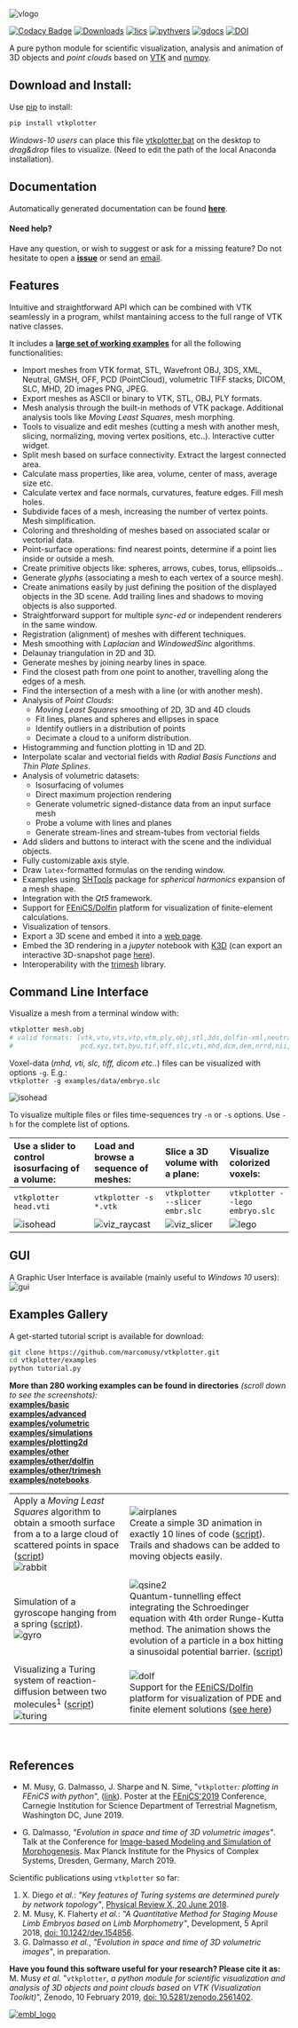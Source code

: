 ![vlogo](https://user-images.githubusercontent.com/32848391/52522718-50d83880-2c89-11e9-80ff-df1b5618a84a.png)

[![Codacy Badge](https://api.codacy.com/project/badge/Grade/e8c5f1f9afb6433a9cdf4edb5499bd46)](https://app.codacy.com/app/marcomusy/vtkplotter?utm_source=github.com&utm_medium=referral&utm_content=marcomusy/vtkplotter&utm_campaign=Badge_Grade_Dashboard)
[![Downloads](https://pepy.tech/badge/vtkplotter)](https://pepy.tech/project/vtkplotter)
[![lics](https://img.shields.io/badge/license-MIT-blue.svg)](https://en.wikipedia.org/wiki/MIT_License)
[![pythvers](https://img.shields.io/badge/python-2.7%7C3-brightgreen.svg)](https://pypi.org/project/vtkplotter)
[![gdocs](https://img.shields.io/badge/docs%20by-gendocs-blue.svg)](https://gendocs.readthedocs.io/en/latest)
[![DOI](https://zenodo.org/badge/DOI/10.5281/zenodo.2561402.svg)](https://doi.org/10.5281/zenodo.2561402)

A pure python module for scientific visualization, analysis and animation of 3D objects 
and *point clouds* based on [VTK](https://www.vtk.org/) and [numpy](http://www.numpy.org/).<br>

## Download and Install:
Use [pip](https://projects.raspberrypi.org/en/projects/using-pip-on-windows) to install:
```bash
pip install vtkplotter
```
*Windows-10 users* can place this file
[vtkplotter.bat](https://github.com/marcomusy/vtkplotter/blob/master/vtkplotter.bat)
on the desktop to *drag&drop* files to visualize. 
(Need to edit the path of the local Anaconda installation).

## Documentation
Automatically generated documentation can be found [**here**](https://vtkplotter.embl.es).

#### Need help?
Have any question, or wish to suggest or ask for a missing feature?
Do not hesitate to open a [**issue**](https://github.com/marcomusy/vtkplotter/issues)
or send an [email](mailto:marco.musy@embl.es).

## Features

Intuitive and straightforward API which can be combined with VTK seamlessly 
in a program, whilst mantaining access to the full range of VTK native classes.

It includes a [**large set of working examples**](https://github.com/marcomusy/vtkplotter/tree/master/examples)
for all the following functionalities:

  - Import meshes from VTK format, STL, Wavefront OBJ, 3DS, XML, Neutral, GMSH, OFF, PCD (PointCloud), volumetric TIFF stacks, DICOM, SLC, MHD, 2D images PNG, JPEG.
  - Export meshes as ASCII or binary to VTK, STL, OBJ, PLY formats.
  - Mesh analysis through the built-in methods of VTK package. Additional analysis tools like *Moving Least Squares*, mesh morphing.
  - Tools to visualize and edit meshes (cutting a mesh with another mesh, slicing, normalizing, moving vertex positions, etc..). Interactive cutter widget.
  - Split mesh based on surface connectivity. Extract the largest connected area.
  - Calculate mass properties, like area, volume, center of mass, average size etc.
  - Calculate vertex and face normals, curvatures, feature edges. Fill mesh holes.
  - Subdivide faces of a mesh, increasing the number of vertex points. Mesh simplification.
  - Coloring and thresholding of meshes based on associated scalar or vectorial data.
  - Point-surface operations: find nearest points, determine if a point lies inside or outside a mesh.
  - Create primitive objects like: spheres, arrows, cubes, torus, ellipsoids... 
  - Generate *glyphs* (associating a mesh to each vertex of a source mesh).
  - Create animations easily by just defining the position of the displayed objects in the 3D scene. Add trailing lines and shadows to moving objects is also supported.
  - Straightforward support for multiple *sync-ed* or independent renderers in  the same window.
  - Registration (alignment) of meshes with different techniques.
  - Mesh smoothing with *Laplacian* and *WindowedSinc* algorithms.
  - Delaunay triangulation in 2D and 3D.
  - Generate meshes by joining nearby lines in space.
  - Find the closest path from one point to another, travelling along the edges of a mesh.
  - Find the intersection of a mesh with a line (or with another mesh).
  - Analysis of *Point Clouds*:
	 - *Moving Least Squares* smoothing of 2D, 3D and 4D clouds
    - Fit lines, planes and spheres and ellipses in space
    - Identify outliers in a distribution of points
    - Decimate a cloud to a uniform distribution.
  - Histogramming and function plotting in 1D and 2D.
  - Interpolate scalar and vectorial fields with *Radial Basis Functions* and *Thin Plate Splines*.
  - Analysis of volumetric datasets:
    - Isosurfacing of volumes
    - Direct maximum projection rendering
    - Generate volumetric signed-distance data from an input surface mesh
    - Probe a volume with lines and planes
    - Generate stream-lines and stream-tubes from vectorial fields
  - Add sliders and buttons to interact with the scene and the individual objects.
  - Fully customizable axis style.
  - Draw `latex`-formatted formulas on the rending window.
  - Examples using [SHTools](https://shtools.oca.eu/shtools) package for *spherical harmonics* expansion of a mesh shape.
  - Integration with the *Qt5* framework.
  - Support for [FEniCS/Dolfin](https://fenicsproject.org/) platform for visualization of finite-element calculations.
  - Visualization of tensors.
  - Export a 3D scene and embed it into a [web page](https://vtkplotter.embl.es/examples/fenics_elasticity.html).
  - Embed the 3D rendering in a *jupyter* notebook with [K3D](https://github.com/K3D-tools/K3D-jupyter) (can export an interactive 3D-snapshot page [here](https://vtkplotter.embl.es/examples/K3D_snapshot.html)).
  - Interoperability with the [trimesh](https://trimsh.org/) library.


## Command Line Interface
Visualize a mesh from a terminal window with:
```bash
vtkplotter mesh.obj 
# valid formats: [vtk,vtu,vts,vtp,vtm,ply,obj,stl,3ds,dolfin-xml,neutral,gmsh,
#                 pcd,xyz,txt,byu,tif,off,slc,vti,mhd,dcm,dem,nrrd,nii,bmp,png,jpg]
```
Voxel-data (_mhd, vti, slc, tiff, dicom etc.._) files can be visualized with options `-g`. E.g.:<br>
`vtkplotter -g examples/data/embryo.slc`<br>

![isohead](https://user-images.githubusercontent.com/32848391/58336107-5a09a180-7e43-11e9-8c4e-b50e4e95ae71.gif)

To visualize multiple files or files time-sequences try `-n` or `-s` options. Use `-h` for the complete list of options.

| Use a slider to control isosurfacing of a volume:|  Load and browse a sequence of meshes:| Slice a 3D volume with a plane:| Visualize colorized voxels:|
|:--------|:-----|:----|:----|
|`vtkplotter head.vti` |`vtkplotter -s *.vtk` |`vtkplotter `<br>`--slicer embr.slc` |   `vtkplotter --lego embryo.slc`|
|![isohead](https://user-images.githubusercontent.com/32848391/56972083-a7f3f800-6b6a-11e9-9cb3-1047b69dcad2.gif)|   ![viz_raycast](https://user-images.githubusercontent.com/32848391/58336919-f7b1a080-7e44-11e9-9106-f574371093a8.gif)  | ![viz_slicer](https://user-images.githubusercontent.com/32848391/56972084-a7f3f800-6b6a-11e9-98c4-dc4ffec70a5e.png)  |![lego](https://user-images.githubusercontent.com/32848391/56969949-71b47980-6b66-11e9-8251-4bbdb275cb22.jpg) |

## GUI
A Graphic User Interface is available (mainly useful to *Windows 10* users):
![gui](https://user-images.githubusercontent.com/32848391/63259840-c861d280-c27f-11e9-9c2a-99d0fae85313.png)

## Examples Gallery
A get-started tutorial script is available for download:
```bash
git clone https://github.com/marcomusy/vtkplotter.git
cd vtkplotter/examples
python tutorial.py
```
**More than 280 working examples can be found in directories** _(scroll down to see the screenshots):_ <br>
[**examples/basic**](https://github.com/marcomusy/vtkplotter/blob/master/examples/basic)<br>
[**examples/advanced**](https://github.com/marcomusy/vtkplotter/blob/master/examples/advanced)<br>
[**examples/volumetric**](https://github.com/marcomusy/vtkplotter/blob/master/examples/volumetric)<br>
[**examples/simulations**](https://github.com/marcomusy/vtkplotter/blob/master/examples/simulations)<br>
[**examples/plotting2d**](https://github.com/marcomusy/vtkplotter/blob/master/examples/plotting2d)<br>
[**examples/other**](https://github.com/marcomusy/vtkplotter/blob/master/examples/other)<br>
[**examples/other/dolfin**](https://github.com/marcomusy/vtkplotter/blob/master/examples/other/dolfin)<br>
[**examples/other/trimesh**](https://github.com/marcomusy/vtkplotter/blob/master/examples/other/trimesh)<br>
[**examples/notebooks**](https://github.com/marcomusy/vtkplotter/blob/master/examples/notebooks).<br>

|         |      |
|:--------|:-----|
|Apply a *Moving Least Squares* algorithm to obtain a smooth surface from a to a large cloud of scattered points in space ([script](https://github.com/marcomusy/vtkplotter/blob/master/examples/advanced/moving_least_squares2D.py))<br>![rabbit](https://user-images.githubusercontent.com/32848391/50738808-5816ad00-11d8-11e9-9854-c952be6fb941.jpg)  | ![airplanes](https://user-images.githubusercontent.com/32848391/57341963-b8910900-713c-11e9-898a-84b6d3712bce.gif)<br> Create a simple 3D animation in exactly 10 lines of code ([script](https://github.com/marcomusy/vtkplotter/blob/master/examples/simulations/airplanes.py)).<br>Trails and shadows can be added to moving objects easily.|
|         |      |
| Simulation of a gyroscope hanging from a spring ([script](https://github.com/marcomusy/vtkplotter/blob/master/examples/simulations/gyroscope1.py)).<br> ![gyro](https://user-images.githubusercontent.com/32848391/39766016-85c1c1d6-52e3-11e8-8575-d167b7ce5217.gif)     | ![qsine2](https://user-images.githubusercontent.com/32848391/47751431-06aae880-dc92-11e8-9fcf-6659123edbfa.gif)<br>  Quantum-tunnelling effect integrating the Schroedinger equation with 4th order Runge-Kutta method. The animation shows the evolution of a particle in a box hitting a sinusoidal potential barrier. ([script](https://github.com/marcomusy/vtkplotter/blob/master/examples/simulations/tunnelling2.py)) |
|         |      |
|Visualizing a Turing system of reaction-diffusion between two molecules<sup>1</sup> ([script](https://github.com/marcomusy/vtkplotter/blob/master/examples/simulations/turing.py)) <br> ![turing](https://user-images.githubusercontent.com/32848391/40665257-1412a30e-635d-11e8-9536-4c73bf6bdd92.gif)  | ![dolf](https://user-images.githubusercontent.com/32848391/58368591-8b3fab80-7eef-11e9-882f-8b8eaef43567.gif) <br> Support for the [FEniCS/Dolfin](https://fenicsproject.org/) platform for visualization of PDE and finite element solutions ([see here](https://github.com/marcomusy/vtkplotter/blob/master/examples/other/dolfin)) |

<br>


## References

- M. Musy, G. Dalmasso, J. Sharpe and N. Sime, "`vtkplotter`*: plotting in FEniCS with python*", ([link](https://github.com/marcomusy/vtkplotter/blob/master/docs/fenics_poster.pdf)).
Poster at the [FEniCS'2019](https://fenicsproject.org/fenics19/) Conference,
Carnegie Institution for Science Department of Terrestrial Magnetism, Washington DC, June 2019.

- G. Dalmasso, *"Evolution in space and time of 3D volumetric images"*. Talk at the Conference for [Image-based Modeling and Simulation of Morphogenesis](https://www.pks.mpg.de/imsm19/). 
Max Planck Institute for the Physics of Complex Systems, Dresden, Germany, March 2019.


Scientific publications using `vtkplotter` so far:

1. X. Diego _et al._: 
*"Key features of Turing systems are determined purely by network topology"*, 
[Physical Review X, 20 June 2018](https://journals.aps.org/prx/abstract/10.1103/PhysRevX.8.021071). 
2. M. Musy, K. Flaherty _et al._:
*"A Quantitative Method for Staging Mouse Limb Embryos based on Limb Morphometry"*,
Development, 5 April 2018, [doi: 10.1242/dev.154856](http://dev.biologists.org/content/145/7/dev154856).
3. G. Dalmasso *et al.*, *"Evolution in space and time of 3D volumetric images"*, in preparation.

**Have you found this software useful for your research? Please cite it as:**<br>
M. Musy  _et al._
"`vtkplotter`*, a python module for scientific visualization and analysis of 3D objects 
and point clouds based on VTK (Visualization Toolkit)*", 
Zenodo, 10 February 2019, [doi: 10.5281/zenodo.2561402](http://doi.org/10.5281/zenodo.2561402).

[![embl_logo](https://user-images.githubusercontent.com/32848391/58046204-e9157180-7b44-11e9-81c9-e916cdf9ba84.gif)](https://www.embl.es)
